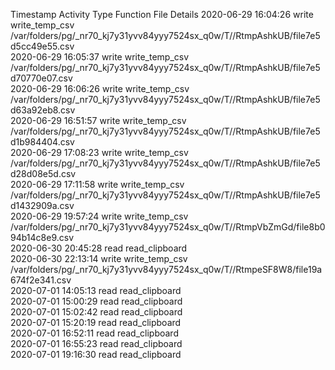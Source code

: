 Timestamp	Activity Type	Function	File	Details
2020-06-29 16:04:26	write	write_temp_csv	/var/folders/pg/_nr70_kj7y31yvv84yyy7524sx_q0w/T//RtmpAshkUB/file7e5d5cc49e55.csv	
2020-06-29 16:05:37	write	write_temp_csv	/var/folders/pg/_nr70_kj7y31yvv84yyy7524sx_q0w/T//RtmpAshkUB/file7e5d70770e07.csv	
2020-06-29 16:06:26	write	write_temp_csv	/var/folders/pg/_nr70_kj7y31yvv84yyy7524sx_q0w/T//RtmpAshkUB/file7e5d63a92eb8.csv	
2020-06-29 16:51:57	write	write_temp_csv	/var/folders/pg/_nr70_kj7y31yvv84yyy7524sx_q0w/T//RtmpAshkUB/file7e5d1b984404.csv	
2020-06-29 17:08:23	write	write_temp_csv	/var/folders/pg/_nr70_kj7y31yvv84yyy7524sx_q0w/T//RtmpAshkUB/file7e5d28d08e5d.csv	
2020-06-29 17:11:58	write	write_temp_csv	/var/folders/pg/_nr70_kj7y31yvv84yyy7524sx_q0w/T//RtmpAshkUB/file7e5d1432909a.csv	
2020-06-29 19:57:24	write	write_temp_csv	/var/folders/pg/_nr70_kj7y31yvv84yyy7524sx_q0w/T//RtmpVbZmGd/file8b094b14c8e9.csv	
2020-06-30 20:45:28	read	read_clipboard		
2020-06-30 22:13:14	write	write_temp_csv	/var/folders/pg/_nr70_kj7y31yvv84yyy7524sx_q0w/T//RtmpeSF8W8/file19a674f2e341.csv	
2020-07-01 14:05:13	read	read_clipboard		
2020-07-01 15:00:29	read	read_clipboard		
2020-07-01 15:02:42	read	read_clipboard		
2020-07-01 15:20:19	read	read_clipboard		
2020-07-01 16:52:11	read	read_clipboard		
2020-07-01 16:55:23	read	read_clipboard		
2020-07-01 19:16:30	read	read_clipboard		
